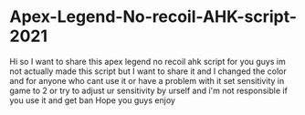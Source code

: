 # Apex-Legend-No-recoil-AHK-script-2021
Hi so I want to share this apex legend no recoil ahk script for you guys
im not actually made this script but I want to share it and I changed the color
and for anyone who cant use it or have a problem with it set sensitivity in game to 2 or try to adjust ur sensitivity by urself
 and i'm not responsible if you use it and get ban
 Hope you guys enjoy
